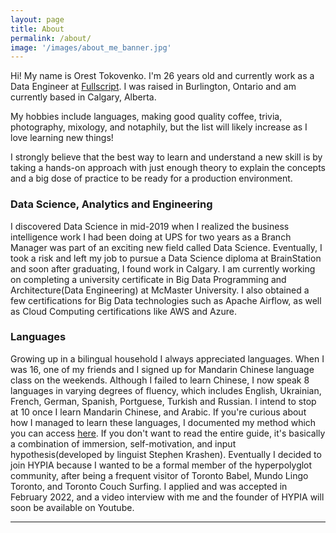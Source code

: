 ```yaml
---
layout: page
title: About
permalink: /about/
image: '/images/about_me_banner.jpg'
---
```


Hi! My name is Orest Tokovenko. I'm 26 years old and currently work as a Data Engineer at [Fullscript](https://fullscript.com). I was raised in Burlington, Ontario and am currently based in Calgary, Alberta.

My hobbies include languages, making good quality coffee, trivia, photography, mixology, and notaphily, but the list will likely increase as I love learning new things!

I strongly believe that the best way to learn and understand a new skill is by taking a hands-on approach with just enough theory to explain the concepts and a big dose of practice to be ready for a production environment.

### Data Science, Analytics and Engineering

I discovered Data Science in mid-2019 when I realized the business intelligence work I had been doing at UPS for two years as a Branch Manager was part of an exciting new field called Data Science. Eventually, I took a risk and left my job to pursue a Data Science diploma at BrainStation and soon after graduating, I found work in Calgary. I am currently working on completing a university certificate in Big Data Programming and Architecture(Data Engineering) at McMaster University. I also obtained a few certifications for Big Data technologies such as Apache Airflow, as well as Cloud Computing certifications like AWS and Azure.

### Languages

Growing up in a bilingual household I always appreciated languages. When I was 16, one of my friends and I signed up for Mandarin Chinese language class on the weekends. Although I failed to learn Chinese, I now speak 8 languages in varying degrees of fluency, which includes English, Ukrainian, French, German, Spanish, Portguese, Turkish and Russian. I intend to stop at 10 once I learn Mandarin Chinese, and Arabic. If you're curious about how I managed to learn these languages, I documented my method which you can access [here](https://github.com/oresttokovenko/Guide-How-I-Learn-Languages). If you don't want to read the entire guide, it's basically a combination of immersion, self-motivation, and input hypothesis(developed by linguist Stephen Krashen). Eventually I decided to join HYPIA because I wanted to be a formal member of the hyperpolyglot community, after being a frequent visitor of Toronto Babel, Mundo Lingo Toronto, and Toronto Couch Surfing. I applied and was accepted in February 2022, and a video interview with me and the founder of HYPIA will soon be available on Youtube.

[//]: # (Below is a video of me interviewing the Founder of [HYPIA]&#40;https://www.polyglotassociation.org&#41;.)

[//]: # (<p><iframe width="560" height="315" src="https://www.youtube.com/embed/C1Tp6dTMfkY" title="YouTube video player" frameborder="0" allow="accelerometer; autoplay; clipboard-write; encrypted-media; gyroscope; picture-in-picture" allowfullscreen></iframe></p>)

[//]: # ()
[//]: # (&#40;_the above video is a placeholder_&#41; )


***